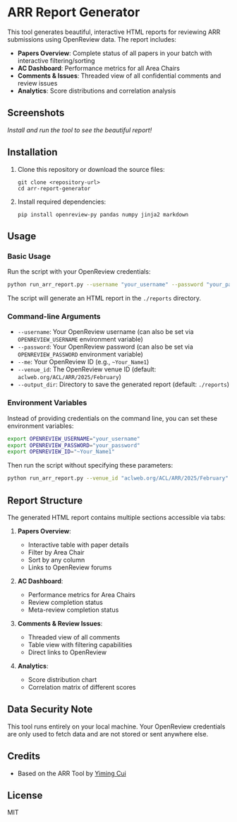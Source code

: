 # ARR Report Generator

This tool generates beautiful, interactive HTML reports for reviewing ARR submissions using OpenReview data. The report includes:

- **Papers Overview**: Complete status of all papers in your batch with interactive filtering/sorting
- **AC Dashboard**: Performance metrics for all Area Chairs
- **Comments & Issues**: Threaded view of all confidential comments and review issues
- **Analytics**: Score distributions and correlation analysis


## Screenshots

*Install and run the tool to see the beautiful report!*

## Installation

1. Clone this repository or download the source files:
   ```
   git clone <repository-url>
   cd arr-report-generator
   ```

2. Install required dependencies:
   ```
   pip install openreview-py pandas numpy jinja2 markdown
   ```

## Usage

### Basic Usage

Run the script with your OpenReview credentials:

```bash
python run_arr_report.py --username "your_username" --password "your_password" --me "~Your_Name1" --venue_id "aclweb.org/ACL/ARR/2025/February"
```

The script will generate an HTML report in the `./reports` directory.

### Command-line Arguments

- `--username`: Your OpenReview username (can also be set via `OPENREVIEW_USERNAME` environment variable)
- `--password`: Your OpenReview password (can also be set via `OPENREVIEW_PASSWORD` environment variable)
- `--me`: Your OpenReview ID (e.g., `~Your_Name1`)
- `--venue_id`: The OpenReview venue ID (default: `aclweb.org/ACL/ARR/2025/February`)
- `--output_dir`: Directory to save the generated report (default: `./reports`)

### Environment Variables

Instead of providing credentials on the command line, you can set these environment variables:

```bash
export OPENREVIEW_USERNAME="your_username"
export OPENREVIEW_PASSWORD="your_password"
export OPENREVIEW_ID="~Your_Name1"
```

Then run the script without specifying these parameters:

```bash
python run_arr_report.py --venue_id "aclweb.org/ACL/ARR/2025/February"
```

## Report Structure

The generated HTML report contains multiple sections accessible via tabs:

1. **Papers Overview**:
   - Interactive table with paper details
   - Filter by Area Chair
   - Sort by any column
   - Links to OpenReview forums

2. **AC Dashboard**:
   - Performance metrics for Area Chairs
   - Review completion status
   - Meta-review completion status

3. **Comments & Review Issues**:
   - Threaded view of all comments
   - Table view with filtering capabilities
   - Direct links to OpenReview

4. **Analytics**:
   - Score distribution chart
   - Correlation matrix of different scores

## Data Security Note

This tool runs entirely on your local machine. Your OpenReview credentials are only used to fetch data and are not stored or sent anywhere else.

## Credits

- Based on the ARR Tool by [Yiming Cui](https://ymcui.com/)

## License

MIT



